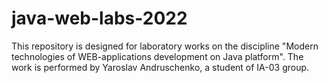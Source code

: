 # java-web-labs-2022

This repository is designed for laboratory works on the discipline "Modern technologies of WEB-applications development on Java platform". The work is performed by Yaroslav Andruschenko, a student of IA-03 group.
